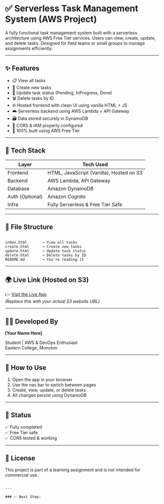 
# ✅ Serverless Task Management System (AWS Project)

A fully functional task management system built with a serverless architecture using AWS Free Tier services. Users can view, create, update, and delete tasks. Designed for field teams or small groups to manage assignments efficiently.

---

## ✨ Features

- 📋 View all tasks
- 📝 Create new tasks
- 🔄 Update task status (Pending, InProgress, Done)
- 🗑️ Delete tasks by ID
- 🌐 Hosted frontend with clean UI using vanilla HTML + JS
- ☁️ Serverless backend using AWS Lambda + API Gateway
- 🗃️ Data stored securely in DynamoDB
- 🔐 CORS & IAM properly configured
- 💸 100% built using AWS Free Tier

---

## 🧱 Tech Stack

| Layer     | Tech Used |
|-----------|-----------|
| Frontend  | HTML, JavaScript (Vanilla), Hosted on S3 |
| Backend   | AWS Lambda, API Gateway |
| Database  | Amazon DynamoDB |
| Auth (Optional) | Amazon Cognito |
| Infra     | Fully Serverless & Free Tier Safe |

---

## 📂 File Structure

```

index.html       → View all tasks
create.html      → Create new tasks
update.html      → Update task status
delete.html      → Delete tasks by ID
README.md        → You're reading it

```

---

## 🌍 Live Link (Hosted on S3)

👉 [Visit the Live App](http://your-s3-site-url/index.html)  
*(Replace this with your actual S3 website URL)*

---

## 🧑‍💻 Developed By

**[Your Name Here]**

Student | AWS & DevOps Enthusiast  
Eastern College, Moncton

---

## 🚀 How to Use

1. Open the app in your browser
2. Use the nav bar to switch between pages
3. Create, view, update, or delete tasks
4. All changes persist using DynamoDB

---

## 🏁 Status

✅ Fully completed  
✅ Free Tier safe  
✅ CORS tested & working

---

## 📝 License

This project is part of a learning assignment and is not intended for commercial use.
```

---

### ✅ Next Step:


